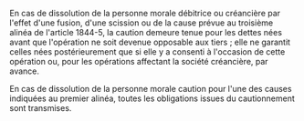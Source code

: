 En cas de dissolution de la personne morale débitrice ou créancière par l'effet d'une fusion, d'une scission ou de la cause prévue au troisième alinéa de l'article 1844-5, la caution demeure tenue pour les dettes nées avant que l'opération ne soit devenue opposable aux tiers ; elle ne garantit celles nées postérieurement que si elle y a consenti à l'occasion de cette opération ou, pour les opérations affectant la société créancière, par avance.

En cas de dissolution de la personne morale caution pour l'une des causes indiquées au premier alinéa, toutes les obligations issues du cautionnement sont transmises.
